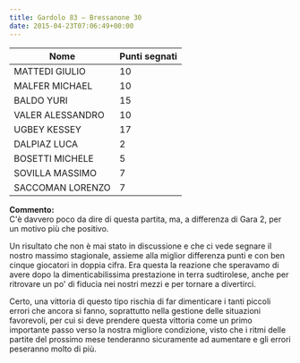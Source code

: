 ```yaml
---
title: Gardolo 83 – Bressanone 30
date: 2015-04-23T07:06:49+00:00
---
```

| **Nome** | **Punti segnati** |
| -------- | ----------------- |
| MATTEDI GIULIO | 10 |
| MALFER MICHAEL | 10 |
| BALDO YURI | 15 |
| VALER ALESSANDRO | 10 |
| UGBEY KESSEY | 17 |
| DALPIAZ LUCA | 2 |
| BOSETTI MICHELE | 5 |
| SOVILLA MASSIMO | 7 |
| SACCOMAN LORENZO | 7 |

**Commento:**  
C'è davvero poco da dire di questa partita, ma, a differenza di Gara 2, per un motivo più che positivo.

Un risultato che non è mai stato in discussione e che ci vede segnare il nostro massimo stagionale, assieme alla miglior differenza punti e con ben cinque giocatori in doppia cifra. Era questa la reazione che speravamo di avere dopo la dimenticabilissima prestazione in terra sudtirolese, anche per ritrovare un po' di fiducia nei nostri mezzi e per tornare a divertirci.

Certo, una vittoria di questo tipo rischia di far dimenticare i tanti piccoli errori che ancora si fanno, soprattutto nella gestione delle situazioni favorevoli, per cui si deve prendere questa vittoria come un primo importante passo verso la nostra migliore condizione, visto che i ritmi delle partite del prossimo mese tenderanno sicuramente ad aumentare e gli errori peseranno molto di più.